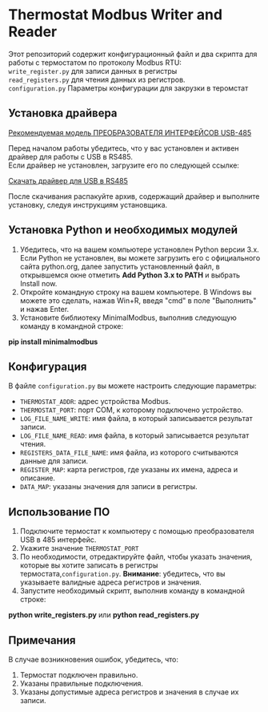 # Thermostat Modbus Writer and Reader

Этот репозиторий содержит конфигурационный файл и два скрипта для работы с термостатом по протоколу Modbus RTU: 
<br>`write_register.py` для записи данных в регистры
<br>`read_registers.py` для чтения данных из регистров.
<br>`configuration.py` Параметры конфигурации для закрузки в теромстат</br>

## Установка драйвера

[Рекомендуемая модель ПРЕОБРАЗОВАТЕЛЯ ИНТЕРФЕЙСОВ USB-485](https://bolid.ru/production/orion/interface-converter/usb-rs485.html#characteristics)

Перед началом работы убедитесь, что у вас установлен и активен драйвер для работы с USB в RS485.<br>Если драйвер не установлен, загрузите его по следующей ссылке:</br>

[Скачать драйвер для USB в RS485](https://bolid.ru/files/373/566/xrusbser_2500.zip)

После скачивания распакуйте архив, содержащий драйвер и выполните установку, следуя инструкциям установщика.

## Установка Python и необходимых модулей

1. Убедитесь, что на вашем компьютере установлен Python версии 3.x. Если Python не установлен, вы можете загрузить его с официального сайта python.org, далее запустить установленный файл, в открывшемся окне отметить **Add Python 3.x to PATH** и выбрать Install now.
2. Откройте командную строку на вашем компьютере. В Windows вы можете это сделать, нажав Win+R, введя "cmd" в поле "Выполнить" и нажав Enter.
3. Установите библиотеку MinimalModbus, выполнив следующую команду в командной строке:

**pip install minimalmodbus**  

## Конфигурация

В файле `configuration.py` вы можете настроить следующие параметры:
 
- `THERMOSTAT_ADDR`: адрес устройства Modbus.
- `THERMOSTAT_PORT`: порт COM, к которому подключено устройство. 
- `LOG_FILE_NAME_WRITE`: имя файла, в который записывается результат записи.
- `LOG_FILE_NAME_READ`: имя файла, в который записывается результат чтения.
- `REGISTERS_DATA_FILE_NAME`: имя файла, из которого считываются данные для записи.
- `REGISTER_MAP`: карта регистров, где указаны их имена, адреса и описание.
- `DATA_MAP`: указаны значения для записи в регистры.


## Использование ПО

1. Подключите термостат к компьютеру c помощью преобразователя USB в 485 интерфейс.
2. Укажите значение `THERMOSTAT_PORT`
3. По необходимости, отредактируйте файл, чтобы указать значения, которые вы хотите записать в регистры термостата,`configuration.py`. **Внимание**: убедитесь, что вы указываете валидные адреса регистров и значения.
4. Запустите необходимый скрипт, выполнив команду в командной строке:

**python write_registers.py**
или 
**python read_registers.py**

## Примечания

В случае возникновения ошибок, убедитесь, что:
1) Термостат подключен правильно.
2) Указаны правильные подключения.
3) Указаны допустимые адреса регистров и значения в случае их записи.
